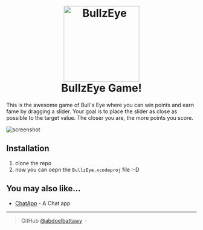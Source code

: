 
<h1 align="center">
  <br>
  <a href="https://github.com/abdoelbattawy/BullzEye"><img src="https://github.com/abdoelbattawy/BullzEye/blob/main/BullzEye/Assets.xcassets/AppIcon.appiconset/1024.png" alt="BullzEye" width="200"></a>
  <br>
  BullzEye Game!
  <br>
</h1>

This is the awesome game of Bull's Eye where you can win points and earn fame by dragging a slider.
Your goal is to place the slider as close as possible to the target value. The closer you are, the more points you score.

![screenshot](https://github.com/abdoelbattawy/BullzEye/blob/main/ezgif.com-gif-maker.gif)
  <br>

## Installation 
1. clone the repo
2. now you can oepn the `BullzEye.xcodeproj` file :-D

## You may also like...

- [ChatApp](https://github.com/abdoelbattawy/ChatApp) - A Chat app

---

> GitHub [@abdoelbattawy](https://github.com/abdoelbattawy) &nbsp;&middot;&nbsp;
